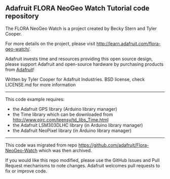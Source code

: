 ## Adafruit FLORA NeoGeo Watch Tutorial code repository

The FLORA NeoGeo Watch is a project created by Becky Stern and Tyler Cooper.  

For more details on the project, please visit http://learn.adafruit.com/flora-geo-watch/.

Adafruit invests time and resources providing this open source design, please support Adafruit and open-source hardware by 
purchasing products from [Adafruit](https://www.adafruit.com/)!

Written by Tyler Cooper for Adafruit Industries. 
BSD license, check LICENSE.md for more information

------------------------------

This code example requires:
- the Adafruit GPS library (Arduino library manager)
- the Time library which can be downloaded from http://www.pjrc.com/teensy/td_libs_Time.html
- the Adafruit LSM303DLHC library (in Arduino library manager)
- the Adafruit NeoPixel library (in Arduino library manager)

----------------------------------
This code was migrated from repo https://github.com/adafruit/Flora-NeoGeo-Watch which was then archived.

If you would like this repo modified, please use the GitHub Issues and Pull Request mechanisms to note changes. Adafruit 
welcomes pull requests to fix or improve code.
